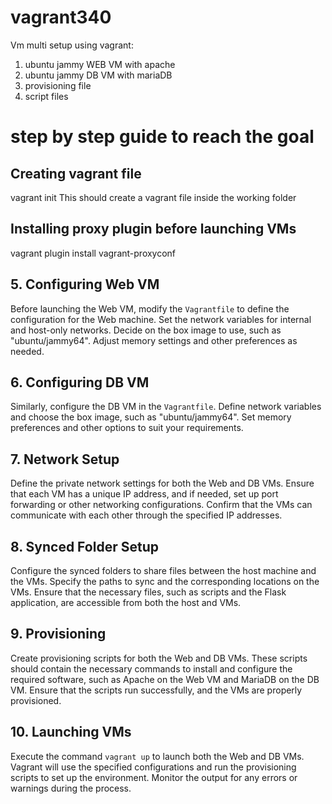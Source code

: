 # vagrant340
Vm multi setup using vagrant:
1) ubuntu jammy WEB VM with apache
2) ubuntu jammy DB VM with mariaDB
3) provisioning file
4) script files

# step by step guide to reach the goal

## Creating vagrant file
vagrant init
This should create a vagrant file inside the working folder

## Installing proxy plugin before launching VMs
vagrant plugin install vagrant-proxyconf
## 5. Configuring Web VM

Before launching the Web VM, modify the `Vagrantfile` to define the configuration for the Web machine. Set the network variables for internal and host-only networks. Decide on the box image to use, such as "ubuntu/jammy64". Adjust memory settings and other preferences as needed.

## 6. Configuring DB VM

Similarly, configure the DB VM in the `Vagrantfile`. Define network variables and choose the box image, such as "ubuntu/jammy64". Set memory preferences and other options to suit your requirements.

## 7. Network Setup

Define the private network settings for both the Web and DB VMs. Ensure that each VM has a unique IP address, and if needed, set up port forwarding or other networking configurations. Confirm that the VMs can communicate with each other through the specified IP addresses.

## 8. Synced Folder Setup

Configure the synced folders to share files between the host machine and the VMs. Specify the paths to sync and the corresponding locations on the VMs. Ensure that the necessary files, such as scripts and the Flask application, are accessible from both the host and VMs.

## 9. Provisioning

Create provisioning scripts for both the Web and DB VMs. These scripts should contain the necessary commands to install and configure the required software, such as Apache on the Web VM and MariaDB on the DB VM. Ensure that the scripts run successfully, and the VMs are properly provisioned.

## 10. Launching VMs

Execute the command `vagrant up` to launch both the Web and DB VMs. Vagrant will use the specified configurations and run the provisioning scripts to set up the environment. Monitor the output for any errors or warnings during the process.


